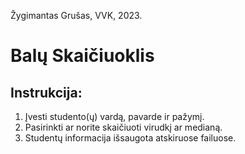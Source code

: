 Žygimantas Grušas, VVK, 2023.

# Balų Skaičiuoklis

## Instrukcija:

1. Įvesti studento(ų) vardą, pavarde ir pažymį.
2. Pasirinkti ar norite skaičiuoti virudkį ar medianą.
3. Studentų informacija išsaugota atskiruose failuose.
    
